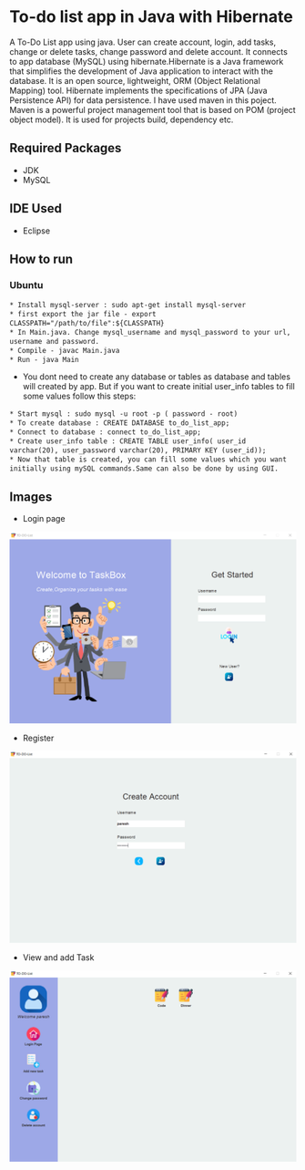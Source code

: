 # To-do list app in Java with Hibernate

A To-Do List app using java. User can create account, login, add tasks, change or delete tasks, change password and delete account. It connects to app database (MySQL) using hibernate.Hibernate is a Java framework that simplifies the development of Java application to interact with the database. It is an open source, lightweight, ORM (Object Relational Mapping) tool. Hibernate implements the specifications of JPA (Java Persistence API) for data persistence. I have used maven in this poject. Maven is a powerful project management tool that is based on POM (project object model). It is used for projects build, dependency etc.

## Required Packages
* JDK
* MySQL

## IDE Used
* Eclipse

## How to run

### Ubuntu

```
* Install mysql-server : sudo apt-get install mysql-server
* first export the jar file - export CLASSPATH="/path/to/file":${CLASSPATH}
* In Main.java. Change mysql_username and mysql_password to your url, username and password.
* Compile - javac Main.java
* Run - java Main
```

* You dont need to create any database or tables as database and tables will created by app. But if you want to create initial user_info tables to fill some values follow this steps:

```
* Start mysql : sudo mysql -u root -p ( password - root)
* To create database : CREATE DATABASE to_do_list_app;
* Connect to database : connect to_do_list_app;
* Create user_info table : CREATE TABLE user_info( user_id varchar(20), user_password varchar(20), PRIMARY KEY (user_id));
* Now that table is created, you can fill some values which you want initially using mySQL commands.Same can also be done by using GUI.
```

## Images

* Login page

![Login](home.PNG)

* Register

![Register](create_Account.PNG)

* View and add Task

![Register](Task.PNG)
